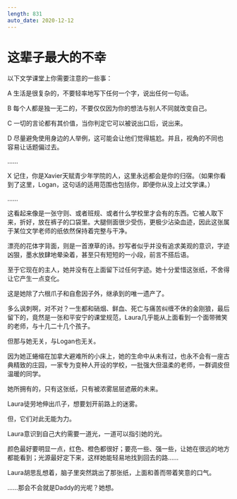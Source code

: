 ```yaml
---
length: 831
auto_date: 2020-12-12
---
```


# 这辈子最大的不幸

以下文学课堂上你需要注意的一些事：

A 生活是很复杂的，不要轻率地写下任何一个字，说出任何一句话。

B 每个人都是独一无二的，不要仅仅因为你的想法与别人不同就改变自己。

C 一切的言论都有其价值，当你判定它可以被说出口后，说出来。

D 尽量避免使用身边的人举例，这可能会让他们觉得尴尬。并且，视角的不同也容易让话题偏过去。

……

X 记住，你是Xavier天赋青少年学院的人，这里永远都会是你的归宿。（如果你看到了这里，Logan，这句话的适用范围也包括你，即便你从没上过文学课。）

……

这看起来像是一张守则、或者班规、或者什么学校里才会有的东西。它被人取下来，折好，放在裤子的口袋里。大腿侧面很少受伤，更极少沾染血迹，因此这张属于某位文学老师的纸依然保持着完整与干净。

漂亮的花体字背面，则是一首潦草的诗。抄写者似乎并没有追求美观的意识，字迹凶狠，墨水放肆地晕染着，甚至只有短短的一小段，前言不搭后语。

至于它现在的主人，她并没有在上面留下过任何字迹。她十分爱惜这张纸，不舍得让它产生一点变化。

这是她除了六根爪子和自愈因子外，继承到的唯一遗产了。

多么讽刺啊，对不对？一生都和硝烟、鲜血、死亡与痛苦纠缠不休的金刚狼，最后留下的，竟然是一张和平安宁的课堂规范，Laura几乎能从上面看到一个面带微笑的老师，与十几二十几个孩子。

但那与她无关，与Logan也无关。

因为她正蜷缩在加拿大避难所的小床上，她的生命中从未有过，也永不会有一座古典精致的庄园，一家专为变种人开设的学校，一批强大但温柔的老师，一群调皮但温暖的同学。

她所拥有的，只有这张纸，只有被浓雾层层遮蔽的未来。

Laura徒劳地伸出爪子，想要划开前路上的迷雾。

但，它们对此无能为力。

Laura意识到自己大约需要一道光，一道可以指引她的光。

颜色最好要明显一点，红色、橙色都很好；要亮一些、强一些，让她在很远的地方都能看到；光源最好定下来，这样她能轻易地找到回去的路……

Laura胡思乱想着，脑子里突然跳出了那张纸，上面和善而带着笑意的口气。

……那会不会就是Daddy的光呢？她想。

